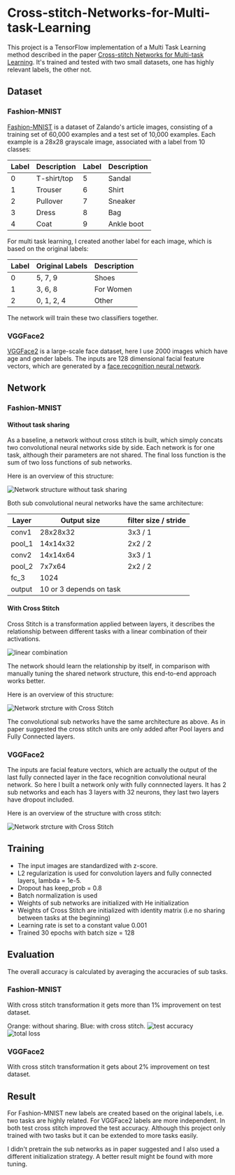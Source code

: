 # Cross-stitch-Networks-for-Multi-task-Learning

This project is a TensorFlow implementation of a Multi Task Learning method described in the paper
[Cross-stitch Networks for Multi-task Learning](https://arxiv.org/abs/1604.03539). It's trained and tested with two small datasets, one has highly relevant labels, the other not.

## Dataset

### Fashion-MNIST

[Fashion-MNIST](https://github.com/zalandoresearch/fashion-mnist) is a dataset of Zalando's article images, consisting of a training set of 60,000 examples and a test set of 10,000 examples. Each example is a 28x28 grayscale image, associated with a label from 10 classes:

|Label|Description|Label|Description|
|-----|-----|-----|-----|
|0|T-shirt/top|5|Sandal|
|1|Trouser|6|Shirt|
|2|Pullover|7|Sneaker|
|3|Dress|8|Bag|
|4|Coat|9|Ankle boot|

For multi task learning, I created another label for each image, which is based on the original labels:

|Label|Original Labels|Description|
|-----|-----|-----|
|0|5, 7, 9|Shoes|
|1|3, 6, 8|For Women|
|2|0, 1, 2, 4|Other|

The network will train these two classifiers together.

### VGGFace2

[VGGFace2](https://www.robots.ox.ac.uk/~vgg/data/vgg_face2/) is a large-scale face dataset, here I use 2000 images which have age and gender labels. The inputs are 128 dimensional facial feature vectors, which are generated by a [face recognition neural network](https://github.com/helloyide/facenet).

## Network

### Fashion-MNIST

#### Without task sharing

As a baseline, a network without cross stitch is built, which simply concats two convolutional neural networks side by side. Each network is for one task, although their parameters are not shared. The final loss function is the sum of two loss functions of sub networks.

Here is an overview of this structure:

![Network structure without task sharing](https://raw.githubusercontent.com/helloyide/Cross-stitch-Networks-for-Multi-task-Learning/master/img/network_without.png)

Both sub convolutional neural networks have the same architecture:

|Layer|Output size|filter size / stride|
|-----|-----|-----|
|conv1|28x28x32|3x3 / 1|
|pool_1|14x14x32|2x2 / 2|
|conv2|14x14x64|3x3 / 1|
|pool_2|7x7x64|2x2 / 2|
|fc_3|1024||
|output|10 or 3 depends on task||

#### With Cross Stitch

Cross Stitch is a transformation applied between layers, it describes the relationship between different tasks with a linear combination of their activations. 

![linear combination](https://raw.githubusercontent.com/helloyide/Cross-stitch-Networks-for-Multi-task-Learning/master/img/linear_combination.png)

The network should learn the relationship by itself, in comparison with manually tuning the shared network structure, this end-to-end approach works better.

Here is an overview of this structure:

![Network strcture with Cross Stitch](https://raw.githubusercontent.com/helloyide/Cross-stitch-Networks-for-Multi-task-Learning/master/img/network_with.png)

The convolutional sub networks have the same architecture as above. As in paper suggested the cross stitch units are only added after Pool layers and Fully Connected layers.

### VGGFace2

The inputs are facial feature vectors, which are actually the output of the last fully connected layer in the face recognition convolutional neural network. So here I built a network only with fully connnected layers. It has 2 sub networks and each has 3 layers with 32 neurons, they last two layers have dropout included.

Here is an overview of the structure with cross stitch:

![Network strcture with Cross Stitch](https://raw.githubusercontent.com/helloyide/Cross-stitch-Networks-for-Multi-task-Learning/master/img/age_gender_network.png)


## Training

* The input images are standardized with z-score. 
* L2 regularization is used for convolution layers and fully connected layers, lambda = 1e-5. 
* Dropout has keep_prob = 0.8
* Batch normalization is used
* Weights of sub networks are initialized with He initialization
* Weights of Cross Stitch are initialized with identity matrix (i.e no sharing between tasks at the beginning)
* Learning rate is set to a constant value 0.001
* Trained 30 epochs with batch size = 128

## Evaluation

The overall accuracy is calculated by averaging the accuracies of sub tasks. 

### Fashion-MNIST

With cross stitch transformation it gets more than 1% improvement on test dataset.

Orange: without sharing. Blue: with cross stitch.
![test accuracy](https://raw.githubusercontent.com/helloyide/Cross-stitch-Networks-for-Multi-task-Learning/master/img/acc_test.png)
![total loss](https://raw.githubusercontent.com/helloyide/Cross-stitch-Networks-for-Multi-task-Learning/master/img/total_loss.png)

### VGGFace2

With cross stitch transformation it gets about 2% improvement on test dataset.

## Result

For Fashion-MNIST new labels are created based on the original labels, i.e. two tasks are highly related. For VGGFace2 labels are more independent. In both test cross stitch improved the test accuracy. Although this project only trained with two tasks but it can be extended to more tasks easily. 

I didn't pretrain the sub networks as in paper suggested and I also used a different initialization strategy. A better result might be found with more tuning.    
